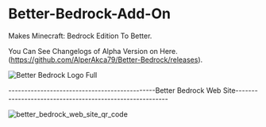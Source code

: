 # Better-Bedrock-Add-On
Makes Minecraft: Bedrock Edition To Better.


You Can See Changelogs of Alpha Version on Here.
(https://github.com/AlperAkca79/Better-Bedrock/releases).

![Better Bedrock Logo Full](https://user-images.githubusercontent.com/91411319/179784155-58edc30f-f8f5-434b-850d-b0e3c034fd0b.png)

----------------------------------------------Better Bedrock Web Site---------------------------------------------------------

   ![better_bedrock_web_site_qr_code](https://user-images.githubusercontent.com/91411319/181512461-c7806089-b1f9-4f78-ab47-fe9dbacd0fb2.png)


